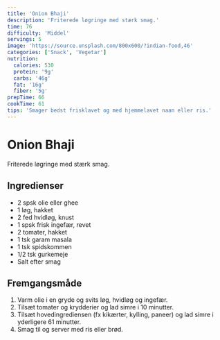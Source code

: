 ```yaml
---
title: 'Onion Bhaji'
description: 'Friterede løgringe med stærk smag.'
time: 76
difficulty: 'Middel'
servings: 5
image: 'https://source.unsplash.com/800x600/?indian-food,46'
categories: ['Snack', 'Vegetar']
nutrition:
  calories: 530
  protein: '9g'
  carbs: '46g'
  fat: '16g'
  fiber: '5g'
prepTime: 66
cookTime: 61
tips: 'Smager bedst frisklavet og med hjemmelavet naan eller ris.'
---
```


# Onion Bhaji

Friterede løgringe med stærk smag.

## Ingredienser

- 2 spsk olie eller ghee  
- 1 løg, hakket  
- 2 fed hvidløg, knust  
- 1 spsk frisk ingefær, revet  
- 2 tomater, hakket  
- 1 tsk garam masala  
- 1 tsk spidskommen  
- 1/2 tsk gurkemeje  
- Salt efter smag

## Fremgangsmåde

1. Varm olie i en gryde og svits løg, hvidløg og ingefær.
2. Tilsæt tomater og krydderier og lad simre i 10 minutter.
3. Tilsæt hovedingrediensen (fx kikærter, kylling, paneer) og lad simre i yderligere 61 minutter.
4. Smag til og server med ris eller brød.
